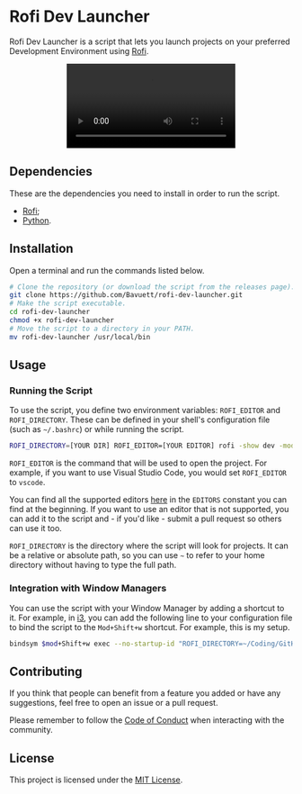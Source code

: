 # Rofi Dev Launcher

Rofi Dev Launcher is a script that lets you launch projects on your preferred Development Environment using [Rofi](https://github.com/davatorium/rofi).

<div align="center">
    <video src="https://user-images.githubusercontent.com/43916566/227324154-014c8c70-eea4-47c1-bf6d-06b08842e547.mp4">
</div>

## Dependencies

These are the dependencies you need to install in order to run the script.

- [Rofi](https://github.com/davatorium/rofi);
- [Python](https://www.python.org/).

## Installation 

Open a terminal and run the commands listed below.

```sh
# Clone the repository (or download the script from the releases page).
git clone https://github.com/Bavuett/rofi-dev-launcher.git
# Make the script executable.
cd rofi-dev-launcher
chmod +x rofi-dev-launcher
# Move the script to a directory in your PATH.
mv rofi-dev-launcher /usr/local/bin
```

## Usage

### Running the Script

To use the script, you define two environment variables: `ROFI_EDITOR` and `ROFI_DIRECTORY`. These can be defined in your shell's configuration file (such as `~/.bashrc`) or while running the script.

```sh
ROFI_DIRECTORY=[YOUR DIR] ROFI_EDITOR=[YOUR EDITOR] rofi -show dev -modi dev:rofi-dev-launcher
```

`ROFI_EDITOR` is the command that will be used to open the project. For example, if you want to use Visual Studio Code, you would set `ROFI_EDITOR` to `vscode`. 

You can find all the supported editors [here](rofi-dev-launcher) in the `EDITORS` constant you can find at the beginning. If you want to use an editor that is not supported, you can add it to the script and - if you'd like - submit a pull request so others can use it too.

`ROFI_DIRECTORY` is the directory where the script will look for projects. It can be a relative or absolute path, so you can use `~` to refer to your home directory without having to type the full path.

### Integration with Window Managers

You can use the script with your Window Manager by adding a shortcut to it. For example, in [i3](https://github.com/i3/i3), you can add the following line to your configuration file to bind the script to the `Mod+Shift+w` shortcut. For example, this is my setup.

```sh
bindsym $mod+Shift+w exec --no-startup-id "ROFI_DIRECTORY=~/Coding/GitHub ROFI_EDITOR=vscode rofi -show dev -modi dev:rofi-dev-launcher"
```

## Contributing

If you think that people can benefit from a feature you added or have any suggestions, feel free to open an issue or a pull request.

Please remember to follow the [Code of Conduct](https://github.com/Bavuett/.github/blob/main/CODE_OF_CONDUCT.md) when interacting with the community.

## License

This project is licensed under the [MIT License](LICENSE).
